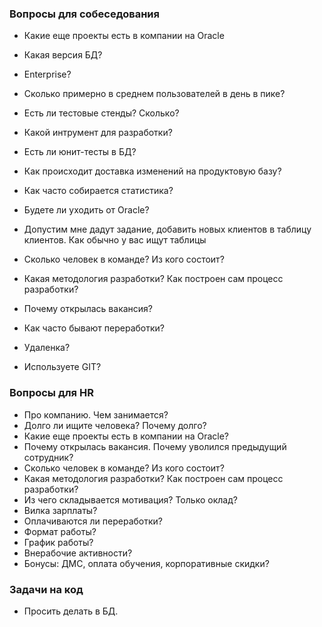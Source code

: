 ### Вопросы для собеседования
  - Какие еще проекты есть в компании на Oracle
  - Какая версия БД? 
  - Enterprise?
  - Сколько примерно в среднем пользователей в день в пике?
  - Есть ли тестовые стенды? Сколько?
  - Какой интрумент для разработки?
  - Есть ли юнит-тесты в БД?
  - Как происходит доставка изменений на продуктовую базу?
  - Как часто собирается статистика?
  - Будете ли уходить от Oracle? 
  - Допустим мне дадут задание, добавить новых клиентов в таблицу клиентов. Как обычно у вас ищут таблицы 

  - Сколько человек в команде? Из кого состоит?
  - Какая методология разработки? Как построен сам процесс разработки? 
  - Почему открылась вакансия? 
  - Как часто бывают переработки?
  - Удаленка? 
  - Используете GIT? 

### Вопросы для HR
  - Про компанию. Чем занимается? 
  - Долго ли ищите человека? Почему долго?
  - Какие еще проекты есть в компании на Oracle?
  - Почему открылась вакансия. Почему уволился предыдущий сотрудник?
  - Сколько человек в команде? Из кого состоит?
  - Какая методология разработки? Как построен сам процесс разработки? 
  - Из чего складывается мотивация? Только оклад?
  - Вилка зарплаты?
  - Оплачиваются ли переработки?
  - Формат работы? 
  - График работы?
  - Внерабочие активности?
  - Бонусы: ДМС, оплата обучения, корпоративные скидки?


### Задачи на код
  - Просить делать в БД.